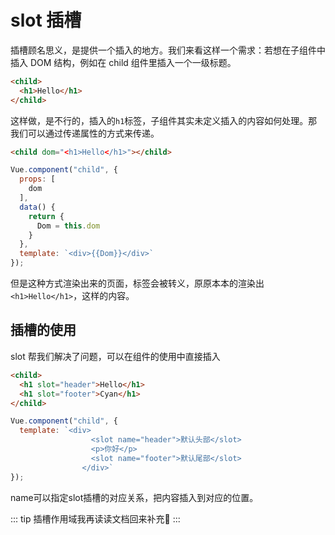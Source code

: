 # slot 插槽

插槽顾名思义，是提供一个插入的地方。我们来看这样一个需求：若想在子组件中插入 DOM 结构，例如在 child 组件里插入一个一级标题。

```html
<child>
  <h1>Hello</h1>
</child>
```

这样做，是不行的，插入的`h1`标签，子组件其实未定义插入的内容如何处理。那我们可以通过传递属性的方式来传递。

```html
<child dom="<h1>Hello</h1>"></child>
```

```js
Vue.component("child", {
  props: [
    dom
  ],
  data() {
    return {
      Dom = this.dom
    }
  },
  template: `<div>{{Dom}}</div>`
});
```

但是这种方式渲染出来的页面，标签会被转义，原原本本的渲染出`<h1>Hello</h1>`，这样的内容。

## 插槽的使用

slot 帮我们解决了问题，可以在组件的使用中直接插入

```html
<child>
  <h1 slot="header">Hello</h1>
  <h1 slot="footer">Cyan</h1>
</child>
```

```js
Vue.component("child", {
  template: `<div>
                  <slot name="header">默认头部</slot>
                  <p>你好</p>
                  <slot name="footer">默认尾部</slot>
                </div>`
});
```

name可以指定slot插槽的对应关系，把内容插入到对应的位置。

::: tip
插槽作用域我再读读文档回来补充:beer:
:::